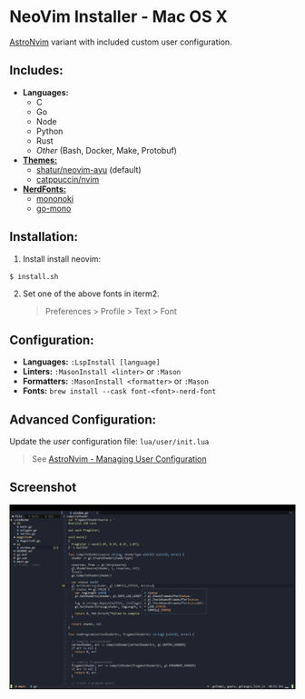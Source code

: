 # NeoVim Installer - Mac OS X

[AstroNvim](https://astronvim.github.io) variant with included custom user configuration.

## Includes:

- **Languages:**
  - C
  - Go
  - Node
  - Python
  - Rust
  - _Other_ (Bash, Docker, Make, Protobuf)
- [**Themes:**](https://github.com/topics/neovim-theme)
  - [shatur/neovim-ayu](https://github.com/Shatur/neovim-ayu) (default)
  - [catppuccin/nvim](https://github.com/catppuccin/nvim)
- [**NerdFonts:**](https://www.nerdfonts.com)
  - [mononoki](https://www.programmingfonts.org/#mononoki)
  - [go-mono](https://www.programmingfonts.org/#go-mono)

## Installation:

1. Install install neovim:

```sh
$ install.sh
```

2. Set one of the above fonts in iterm2.
   > Preferences > Profile > Text > Font

## Configuration:

- **Languages:** `:LspInstall [language]`
- **Linters:** `:MasonInstall <linter>` or `:Mason`
- **Formatters:** `:MasonInstall <formatter>` or `:Mason`
- **Fonts:** `brew install --cask font-<font>-nerd-font`

## Advanced Configuration:

Update the _user_ configuration file: `lua/user/init.lua`

> See [AstroNvim - Managing User Configuration](https://astronvim.github.io/Configuration/manage_user_config)

## Screenshot

![screen][screen]

[screen]: https://raw.githubusercontent.com/josephbharrison/nvim/main/images/screen.png
